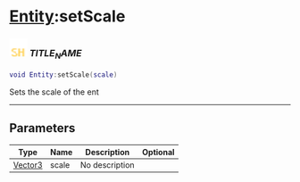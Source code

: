 # [Entity](../entity/README.md):setScale

### <img src="../../.gitbook/assets/shared.png" width="32" height="32" /> $TITLE_NAME$

```lua
void Entity:setScale(scale)
```

Sets the scale of the ent<br>

-----------------
## Parameters

| Type   | Name | Description | Optional |
| ------ | ---- | ----------- | -------: |
| [Vector3](../vector3/README.md) | scale | No description |  |
